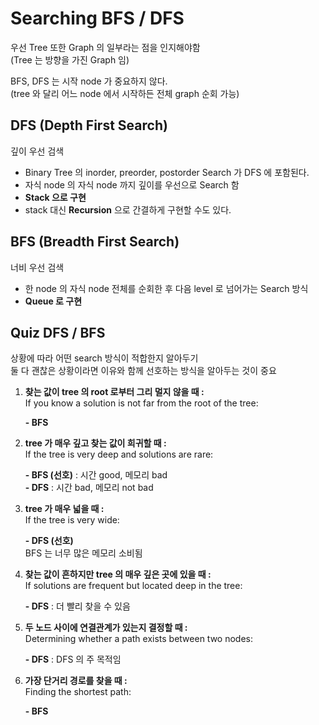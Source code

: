 # Searching BFS / DFS

우선 Tree 또한 Graph 의 일부라는 점을 인지해야함   
(Tree 는 방향을 가진 Graph 임)   

BFS, DFS 는 시작 node 가 중요하지 않다.   
(tree 와 달리 어느 node 에서 시작하든 전체 graph 순회 가능)

## DFS (Depth First Search)
  깊이 우선 검색
  - Binary Tree 의 inorder, preorder, postorder Search 가 DFS 에 포함된다.
  - 자식 node 의 자식 node 까지 깊이를 우선으로 Search 함 
  - **Stack 으로 구현**
  - stack 대신 **Recursion** 으로 간결하게 구현할 수도 있다.

## BFS (Breadth First Search)
  너비 우선 검색
  - 한 node 의 자식 node 전체를 순회한 후 다음 level 로 넘어가는 Search 방식
  - **Queue 로 구현**

## Quiz DFS / BFS
상황에 따라 어떤 search 방식이 적합한지 알아두기   
둘 다 괜찮은 상황이라면 이유와 함께 선호하는 방식을 알아두는 것이 중요

1. **찾는 값이 tree 의 root 로부터 그리 멀지 않을 때 :**      
   If you know a solution is not far from the root of the tree:   
   
   **- BFS** 

2. **tree 가 매우 깊고 찾는 값이 희귀할 때 :**   
   If the tree is very deep and solutions are rare:   

   **- BFS (선호)** : 시간 good, 메모리 bad   
   **- DFS** : 시간 bad, 메모리 not bad

3. **tree 가 매우 넓을 때 :**   
   If the tree is very wide:   

   **- DFS (선호)**   
   BFS 는 너무 많은 메모리 소비됨

4. **찾는 값이 흔하지만 tree 의 매우 깊은 곳에 있을 때 :**   
   If solutions are frequent but located deep in the tree:   

   **- DFS** : 더 빨리 찾을 수 있음

5. **두 노드 사이에 연결관계가 있는지 결정할 때 :**   
   Determining whether a path exists between two nodes:

   **- DFS** : DFS 의 주 목적임

6. **가장 단거리 경로를 찾을 때 :**   
   Finding the shortest path:

   **- BFS**